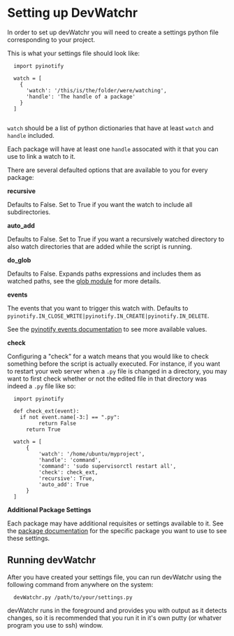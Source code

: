 Setting up DevWatchr
====================

In order to set up devWatchr you will need to create a settings python file corresponding to your project.

This is what your settings file should look like:

```
  import pyinotify
  
  watch = [
    {
      'watch': '/this/is/the/folder/were/watching',
      'handle': 'The handle of a package'
    }
  ]
  
```

``watch`` should be a list of python dictionaries that have at least ``watch`` and ``handle`` included.

Each package will have at least one ``handle`` assocated with it that you can use to link a watch to it.

There are several defaulted options that are available to you for every package:

**recursive**

  Defaults to False. Set to True if you want the watch to include all subdirectories.
  
**auto_add**

  Defaults to False. Set to True if you want a recursively watched directory to also watch directories that are added while the script is running.
  
**do_glob**

  Defaults to False. Expands paths expressions and includes them as watched paths, see the [glob module](http://docs.python.org/library/glob.html) for more details.
  
**events**

  The events that you want to trigger this watch with. Defaults to ``pyinotify.IN_CLOSE_WRITE|pyinotify.IN_CREATE|pyinotify.IN_DELETE``.
  
  See the [pyinotify events documentation](http://pyinotify.sourceforge.net/#The_EventsCodes_Class) to see more available values.

**check**

  Configuring a "check" for a watch means that you would like to check something before the script is actually executed. For instance, if you want to restart your web server when a ``.py`` file is changed in a directory, you may want to first check whether or not the edited file in that directory was indeed a ``.py`` file like so:
  
  ```
    import pyinotify

    def check_ext(event):
      if not event.name[-3:] == ".py":
    		return False
    	return True
    
    watch = [
    	{
    		'watch': '/home/ubuntu/myproject',
    		'handle': 'command',
    		'command': 'sudo supervisorctl restart all',
    		'check': check_ext,
    		'recursive': True,
    		'auto_add': True
    	}
    ]
  ```
  
**Additional Package Settings**

  Each package may have additional requisites or settings available to it. See the [package documentation](https://github.com/matthewkremer/devWatchr/tree/master/documentation/packages) for the specific package you want to use to see these settings.
  
Running devWatchr
-----------------

After you have created your settings file, you can run devWatchr using the following command from anywhere on the system:

```
  devWatchr.py /path/to/your/settings.py
```

devWatchr runs in the foreground and provides you with output as it detects changes, so it is recommended that you run it in it's own putty (or whatver program you use to ssh) window.
